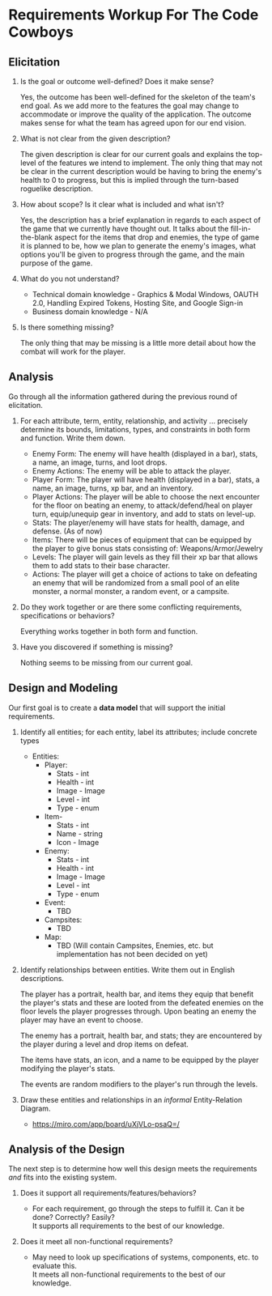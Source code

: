 # Requirements Workup For The Code Cowboys

## Elicitation

1. Is the goal or outcome well-defined?  Does it make sense?

    Yes, the outcome has been well-defined for the skeleton of the team's end goal. As we add more to the features the goal may change to accommodate or improve the quality of the application. 
    The outcome makes sense for what the team has agreed upon for our end vision.

2. What is not clear from the given description?

    The given description is clear for our current goals and explains the top-level of the features we intend to implement. The only thing that may not be clear in the current description would be
    having to bring the enemy's health to 0 to progress, but this is implied through the turn-based roguelike description.

3. How about scope?  Is it clear what is included and what isn't?

    Yes, the description has a brief explanation in regards to each aspect of the game that we currently have thought out. It talks about the fill-in-the-blank aspect for the items that drop and enemies,
    the type of game it is planned to be, how we plan to generate the enemy's images, what options you'll be given to progress through the game, and the main purpose of the game.

4. What do you not understand?
    * Technical domain knowledge - Graphics & Modal Windows, OAUTH 2.0, Handling Expired Tokens, Hosting Site, and Google Sign-in
    * Business domain knowledge - N/A                                 

5. Is there something missing?

    The only thing that may be missing is a little more detail about how the combat will work for the player.


## Analysis

Go through all the information gathered during the previous round of elicitation.  

1. For each attribute, term, entity, relationship, and activity ... precisely determine its bounds, limitations, types, and constraints in both form and function.  Write them down.

    - Enemy Form: The enemy will have health (displayed in a bar), stats, a name, an image, turns, and loot drops. 
    - Enemy Actions: The enemy will be able to attack the player.
    - Player Form: The player will have health (displayed in a bar), stats, a name, an image, turns, xp bar, and an inventory.
    - Player Actions: The player will be able to choose the next encounter for the floor on beating an enemy, to attack/defend/heal on player turn, equip/unequip gear in inventory, and add to stats on level-up.
    - Stats: The player/enemy will have stats for health, damage, and defense. (As of now)
    - Items: There will be pieces of equipment that can be equipped by the player to give bonus stats consisting of: Weapons/Armor/Jewelry
    - Levels: The player will gain levels as they fill their xp bar that allows them to add stats to their base character.
    - Actions: The player will get a choice of actions to take on defeating an enemy that will be randomized from a small pool of an elite monster, a normal monster, a random event, or a campsite.


2. Do they work together or are there some conflicting requirements, specifications or behaviors?

    Everything works together in both form and function.

3. Have you discovered if something is missing?  

    Nothing seems to be missing from our current goal.


## Design and Modeling
Our first goal is to create a **data model** that will support the initial requirements.

1. Identify all entities;  for each entity, label its attributes; include concrete types

    * Entities:
       + Player:
           - Stats   -    int
           - Health  -    int
           - Image   -    Image
           - Level   -    int
           - Type    -    enum
       + Item-
           - Stats   -    int
           - Name    -    string
           - Icon    -    Image
       + Enemy:
           - Stats   -    int
           - Health  -    int
           - Image   -    Image
           - Level   -    int
           - Type    -    enum
       + Event:
           - TBD
       + Campsites:
           - TBD
       + Map:
           - TBD (Will contain Campsites, Enemies, etc. but implementation has not been decided on yet)

3. Identify relationships between entities.  Write them out in English descriptions.

     The player has a portrait, health bar, and items they equip that benefit the player's stats and these are looted from the defeated enemies on the floor levels the player progresses through. 
     Upon beating an enemy the player may have an event to choose.
     
     The enemy has a portrait, health bar, and stats; they are encountered by the player during a level and drop items on defeat.

     The items have stats, an icon, and a name to be equipped by the player modifying the player's stats.

     The events are random modifiers to the player's run through the levels.

4. Draw these entities and relationships in an _informal_ Entity-Relation Diagram.
    - https://miro.com/app/board/uXjVLo-psaQ=/


## Analysis of the Design
The next step is to determine how well this design meets the requirements _and_ fits into the existing system.

1. Does it support all requirements/features/behaviors?
    * For each requirement, go through the steps to fulfill it.  Can it be done?  Correctly?  Easily?       
    It supports all requirements to the best of our knowledge.

2. Does it meet all non-functional requirements?
    * May need to look up specifications of systems, components, etc. to evaluate this.                     
    It meets all non-functional requirements to the best of our knowledge.
